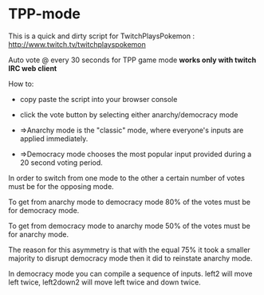 TPP-mode
========

This is a quick and dirty script for TwitchPlaysPokemon : http://www.twitch.tv/twitchplayspokemon


Auto vote @ every 30 seconds for TPP game mode **works only with twitch IRC web client**

How to: 
 * copy paste the script into your browser console 
 * click the vote button by selecting either anarchy/democracy mode


 * =>Anarchy mode is the "classic" mode, where everyone's inputs are applied immediately.

 * =>Democracy mode chooses the most popular input provided during a 20 second voting period.


In order to switch from one mode to the other a certain number of votes must be for the opposing mode.

To get from anarchy mode to democracy mode 80% of the votes must be for democracy mode.

To get from democracy mode to anarchy mode 50% of the votes must be for anarchy mode.

The reason for this asymmetry is that with the equal 75% it took a smaller majority to disrupt democracy mode then it did to reinstate anarchy mode.

In democracy mode you can compile a sequence of inputs. left2 will move left twice, left2down2 will move left twice and down twice.
